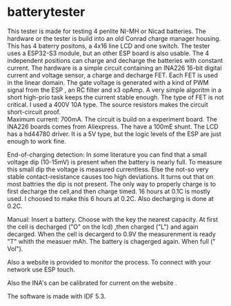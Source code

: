 batterytester
====================

This tester is made for testing 4 penlite NI-MH or Nicad batteries.
The hardware or the tester is build into an old Conrad charge manager housing. This has 4 baterry positons, a 4x16 line LCD and one switch.
The tester uses a ESP32-S3 module, but an other ESP board is also usable.
The 4 independent positions can charge and decharge the batteries with constant current. 
The hardware is a simple circuit containing an INA226 16-bit digital current and voltage sensor, a charge and decharge FET.
Each FET is used in the linear domain. The gate voltage is generated with a kind of PWM signal from the ESP , an RC filter and x3 opAmp.
A very simple algoritm in a short high-prio task keeps the current stable enough. The type of FET is not critical. I used a 400V 10A type. 
The source resistors makes the circuit short-circuit proof.  
Maximum current: 700mA. 
The circuit is build on a experiment board. The INA226 boards comes from Aliexpress. The have a 100mE shunt.
The LCD has a hd44780 driver. It is a 5V type, but the logic levels of the ESP are just enough to work fine. 

End-of-charging detection: In some literature you can find that a small voltage dip (10-15mV) is present when the battery is nearly full.
To measure this small dip the voltage is measured currentless. Else the not-so very stable contact-resistance causes too high deviations. 
It turns out that on most battries the dip is not present. The only way to properly charge is to first decharge the cell,and then charge timed.
16 hours at 0.1C is mostly used. I choosed to make this 6 hours at 0.2C. Also decharging is done at 0.2C.

Manual:
Insert a battery. Choose with the key the nearest capacity. At first the cell is decharged ("O" on the lcd) ,then charged ("L") and again decarged.
When the cell is decargerd to 0.9V the measurenment is ready "T" whith the measuer mAh. The battery is chagerged again. When full (" Vol").

Also a website is provided to monitor the process.
To connect with your network use ESP touch.

Also the INA's can be calibrated for current on the website . 

The software is made with IDF 5.3.   



    
   

